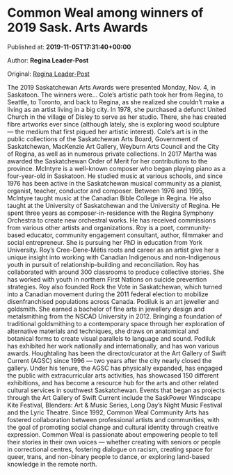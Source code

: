 
# Common Weal among winners of 2019 Sask. Arts Awards

Published at: **2019-11-05T17:31:40+00:00**

Author: **Regina Leader-Post**

Original: [Regina Leader-Post](https://leaderpost.com/entertainment/local-arts/common-weal-among-winners-of-2019-sask-arts-awards)

The 2019 Saskatchewan Arts Awards were presented Monday, Nov. 4, in Saskatoon. The winners were…
Cole’s artistic path took her from Regina, to Seattle, to Toronto, and back to Regina, as she realized she couldn’t make a living as an artist living in a big city.
In 1978, she purchased a defunct United Church in the village of Disley to serve as her studio. There, she has created fibre artworks ever since (although lately, she is exploring wood sculpture — the medium that first piqued her artistic interest).
Cole’s art is in the public collections of the Saskatchewan Arts Board, Government of Saskatchewan, MacKenzie Art Gallery, Weyburn Arts Council and the City of Regina, as well as in numerous private collections. In 2017 Martha was awarded the Saskatchewan Order of Merit for her contributions to the province.
McIntyre is a well-known composer who began playing piano as a four-year-old in Saskatoon. He studied music at various schools, and since 1976 has been active in the Saskatchewan musical community as a pianist, organist, teacher, conductor and composer.
Between 1976 and 1995, McIntyre taught music at the Canadian Bible College in Regina. He also taught at the University of Saskatchewan and the University of Regina.
He spent three years as composer-in-residence with the Regina Symphony Orchestra to create new orchestral works. He has received commissions from various other artists and organizations.
Roy is a poet, community-based educator, community engagement consultant, author, filmmaker and social entrepreneur. She is pursuing her PhD in education from York University.
Roy’s Cree-Dene-Métis roots and career as an artist give her a unique insight into working with Canadian Indigenous and non-Indigenous youth in pursuit of relationship-building and reconciliation. Roy has collaborated with around 300 classrooms to produce collective stories. She has worked with youth in northern First Nations on suicide prevention strategies.
Roy also founded Rock the Vote in Saskatchewan, which turned into a Canadian movement during the 2011 federal election to mobilize disenfranchised populations across Canada.
Podiluk is an art jeweller and goldsmith. She earned a bachelor of fine arts in jewellery design and metalsmithing from the NSCAD University in 2012. Bringing a foundation of traditional goldsmithing to a contemporary space through her exploration of alternative materials and techniques, she draws on anatomical and botanical forms to create visual parallels to language and sound.
Podiluk has exhibited her work nationally and internationally, and has won various awards.
Houghtaling has been the director/curator at the Art Gallery of Swift Current (AGSC) since 1996 — two years after the city nearly closed the gallery. Under his tenure, the AGSC has physically expanded, has engaged the public with extracurricular arts activities, has showcased 150 different exhibitions, and has become a resource hub for the arts and other related cultural services in southwest Saskatchewan.
Events that began as projects through the Art Gallery of Swift Current include the SaskPower Windscape Kite Festival, Blenders: Art & Music Series, Long Day’s Night Music Festival and the Lyric Theatre.
Since 1992, Common Weal Community Arts has fostered collaboration between professional artists and communities, with the goal of promoting social change and cultural identity through creative expression.
Common Weal is passionate about empowering people to tell their stories in their own voices — whether creating with seniors or people in correctional centres, fostering dialogue on racism, creating space for queer, trans, and non-binary people to dance, or exploring land-based knowledge in the remote north.

